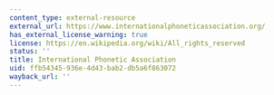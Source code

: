 ```yaml
---
content_type: external-resource
external_url: https://www.internationalphoneticassociation.org/
has_external_license_warning: true
license: https://en.wikipedia.org/wiki/All_rights_reserved
status: ''
title: International Phonetic Association
uid: ffb54345-936e-4d43-bab2-db5a6f863072
wayback_url: ''
---
```

